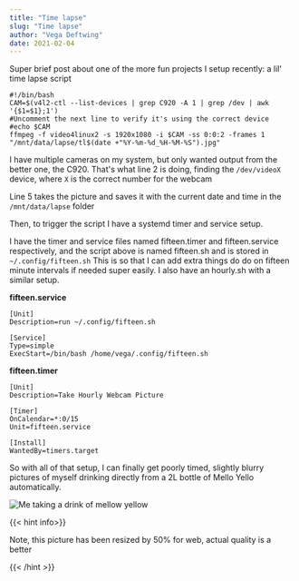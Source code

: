 ```yaml
---
title: "Time lapse"
slug: "Time lapse"
author: "Vega Deftwing"
date: 2021-02-04
---
```


Super brief post about one of the more fun projects I setup recently: a lil' time lapse script

```
#!/bin/bash
CAM=$(v4l2-ctl --list-devices | grep C920 -A 1 | grep /dev | awk '{$1=$1};1')
#Uncomment the next line to verify it's using the correct device
#echo $CAM
ffmpeg -f video4linux2 -s 1920x1080 -i $CAM -ss 0:0:2 -frames 1 "/mnt/data/lapse/tl$(date +"%Y-%m-%d_%H-%M-%S").jpg"
```

I have multiple cameras on my system, but only wanted output from the better one, the C920. That's what line 2 is doing, finding the `/dev/videoX` device, where `X` is the correct number for the webcam

Line 5 takes the picture and saves it with the current date and time in the `/mnt/data/lapse` folder

Then, to trigger the script I have a systemd timer and service setup.

I have the timer and service files named fifteen.timer and fifteen.service respectively, and the script above is named fifteen.sh and is stored in `~/.config/fifteen.sh` This is so that I can add extra things do do on fifteen minute intervals if needed super easily. I also have an hourly.sh with a similar setup.

**fifteen.service**

```
[Unit]
Description=run ~/.config/fifteen.sh

[Service]
Type=simple
ExecStart=/bin/bash /home/vega/.config/fifteen.sh
```

**fifteen.timer**

```
[Unit]
Description=Take Hourly Webcam Picture

[Timer]
OnCalendar=*:0/15
Unit=fifteen.service

[Install]
WantedBy=timers.target
```



So with all of that setup, I can finally get poorly timed, slightly blurry pictures of myself drinking directly from a 2L bottle of Mello Yello automatically.

![Me taking a drink of mellow yellow](/tl2021-02-03_19-15-17.jpg)

{{< hint info>}}

Note, this picture has been resized by 50% for web, actual quality is a better

{{< /hint >}}